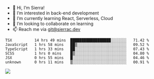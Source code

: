 - 👋 Hi, I’m Sierra!
- 👀 I’m interested in back-end development
- 🌱 I’m currently learning React, Serverless, Cloud
- 💞️ I’m looking to collaborate on learning
- 📫 Reach me via git@sierrac.dev

<!--START_SECTION:waka-->

```text
TSX          14 hrs 49 mins  ██████████████████░░░░░░░   71.42 %
JavaScript   1 hrs 58 mins   ██▒░░░░░░░░░░░░░░░░░░░░░░   09.52 %
TypeScript   1 hrs 33 mins   ██░░░░░░░░░░░░░░░░░░░░░░░   07.43 %
SCSS         1 hrs 0 mins    █▒░░░░░░░░░░░░░░░░░░░░░░░   04.80 %
JSX          0 hrs 55 mins   █░░░░░░░░░░░░░░░░░░░░░░░░   04.46 %
unknown      0 hrs 11 mins   ▒░░░░░░░░░░░░░░░░░░░░░░░░   00.91 %
```

<!--END_SECTION:waka-->


![](https://hit.yhype.me/github/profile?user_id=7351311)
